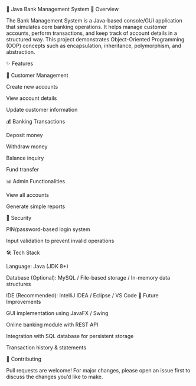🏦 Java Bank Management System
📌 Overview

The Bank Management System is a Java-based console/GUI application that simulates core banking operations. It helps manage customer accounts, perform transactions, and keep track of account details in a structured way. This project demonstrates Object-Oriented Programming (OOP) concepts such as encapsulation, inheritance, polymorphism, and abstraction.

✨ Features

👤 Customer Management

Create new accounts

View account details

Update customer information

💰 Banking Transactions

Deposit money

Withdraw money

Balance inquiry

Fund transfer

📊 Admin Functionalities

View all accounts

Generate simple reports

🔐 Security

PIN/password-based login system

Input validation to prevent invalid operations

🛠️ Tech Stack

Language: Java (JDK 8+)

Database (Optional): MySQL / File-based storage / In-memory data structures

IDE (Recommended): IntelliJ IDEA / Eclipse / VS Code
🚀 Future Improvements

GUI implementation using JavaFX / Swing

Online banking module with REST API

Integration with SQL database for persistent storage

Transaction history & statements

🤝 Contributing

Pull requests are welcome! For major changes, please open an issue first to discuss the changes you’d like to make.

